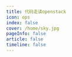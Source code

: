 ```yaml
---
title: 代码走读openstack
icon: ops 
index: false
cover: /home/sky.jpg
pageInfo: false
article: false
timeline: false
---
```


<Catalog />

